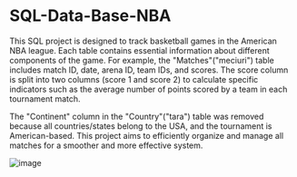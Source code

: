 # SQL-Data-Base-NBA

This SQL project is designed to track basketball games in the American NBA league. Each table contains essential information about different components of the game. For example, the "Matches"("meciuri") table includes match ID, date, arena ID, team IDs, and scores. The score column is split into two columns (score 1 and score 2) to calculate specific indicators such as the average number of points scored by a team in each tournament match.

The "Continent" column in the "Country"("tara") table was removed because all countries/states belong to the USA, and the tournament is American-based. This project aims to efficiently organize and manage all matches for a smoother and more effective system.

![image](https://user-images.githubusercontent.com/120929239/225659276-1e241514-426d-41da-a837-812af1c534a2.png)
